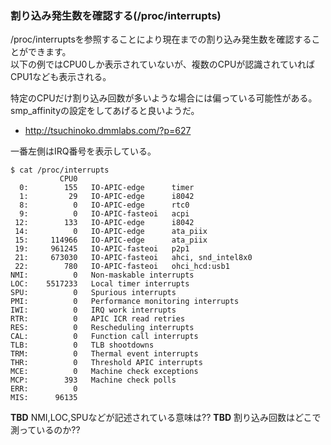 
### 割り込み発生数を確認する(/proc/interrupts)
/proc/interruptsを参照することにより現在までの割り込み発生数を確認することができます。  
以下の例ではCPU0しか表示されていないが、複数のCPUが認識されていればCPU1なども表示される。

特定のCPUだけ割り込み回数が多いような場合には偏っている可能性がある。smp_affinityの設定をしてあげると良いようだ。
- http://tsuchinoko.dmmlabs.com/?p=627

一番左側はIRQ番号を表示している。
```
$ cat /proc/interrupts 
           CPU0       
  0:        155   IO-APIC-edge      timer
  1:         29   IO-APIC-edge      i8042
  8:          0   IO-APIC-edge      rtc0
  9:          0   IO-APIC-fasteoi   acpi
 12:        133   IO-APIC-edge      i8042
 14:          0   IO-APIC-edge      ata_piix
 15:     114966   IO-APIC-edge      ata_piix
 19:     961245   IO-APIC-fasteoi   p2p1
 21:     673030   IO-APIC-fasteoi   ahci, snd_intel8x0
 22:        780   IO-APIC-fasteoi   ohci_hcd:usb1
NMI:          0   Non-maskable interrupts
LOC:    5517233   Local timer interrupts
SPU:          0   Spurious interrupts
PMI:          0   Performance monitoring interrupts
IWI:          0   IRQ work interrupts
RTR:          0   APIC ICR read retries
RES:          0   Rescheduling interrupts
CAL:          0   Function call interrupts
TLB:          0   TLB shootdowns
TRM:          0   Thermal event interrupts
THR:          0   Threshold APIC interrupts
MCE:          0   Machine check exceptions
MCP:        393   Machine check polls
ERR:          0
MIS:      96135
```

**TBD** NMI,LOC,SPUなどが記述されている意味は??
**TBD** 割り込み回数はどこで測っているのか??
